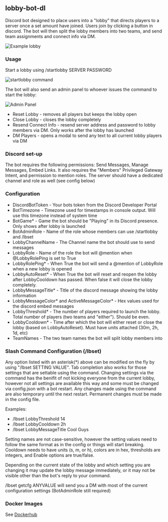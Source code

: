 ## lobby-bot-dl
Discord bot designed to place users into a "lobby" that directs players to a server once a set amount have joined. 
Users join by clicking a button in discord.
The bot will then split the lobby members into two teams, and send team assignments and connect info via DM.

![Example lobby](https://i.imgur.com/irE9DGl.png)

### Usage

Start a lobby using /startlobby SERVER PASSWORD

![startlobby command](https://i.imgur.com/t24JErN.png)

The bot will also send an admin panel to whoever issues the command to start the lobby:

![Admin Panel](https://i.imgur.com/tFmk2Wf.png)

- Reset Lobby - removes all players but keeps the lobby open
- Close Lobby - closes the lobby completely
- Resend Connect Info - resend server address and password to lobby members via DM. Only works after the lobby has launched
- DM Players - opens a modal to send any text to all current lobby players via DM


### Discord set-up
The bot requires the following permissions: Send Messages, Manage Messages, Embed Links. It also requires the "Members" Privileged Gateway Intent, and permission to mention roles.
The server should have a dedicated channel and role as well (see config below)

### Configuration
- DiscordBotToken - Your bots token from the Discord Developer Portal
- BotTimezone - Timezone used for timestamps in console output. Will use this timezone instead of system time
- BotGame* - Game the bot should be "Playing" in its Discord presence. Only shows after lobby is launched
- BotAdminRole - Name of the role whose members can use /startlobby and /lbset
- LobbyChannelName - The Channel name the bot should use to send messages
- LobbyRole - Name of the role the bot will @mention when @LobbyRolePing is set to True
- LobbyRolePing* - When True the bot will send a @mention of LobbyRole when a new lobby is opened
- LobbyAutoReset* - When True the bot will reset and reopen the lobby after LobbyCooldown has passed. When false it will close the lobby completely.
- LobbyMessageTitle* - Title of the discord message showing the lobby information
- LobbyMessageColor* and ActiveMessageColor* - Hex values used for the discord embed messages
- LobbyThreshold* - The number of players required to launch the lobby. Total number of players (two teams and "either"). Should be even.
- LobbyCooldown* - Time after which the bot will either reset or close the lobby (based on LobbyAutoReset). Must have units attached (30m, 2h, 1d, etc) 
- TeamNames - The two team names the bot will split lobby members into

### Slash Command Configuration (/lbset)
Any option listed with an asterisk(*) above can be modified on the fly by using "/lbset SETTING VALUE". Tab completion also works for those settings that are settable using the command.
Changing settings via the command has the benifit of not kicking everyone from the current lobby, however not all settings are available this way and some must be changed via config.json with a bot restart. Any changes made using the command are also temporary until the next restart. Permanent changes must be made in the config file.

Examples:
- /lbset LobbyThreshold 14
- /lbset LobbyCooldown 2h
- /lbset LobbyMessageTitle Cool Guys

Setting names are not case-sensitive, however the setting values need to follow the same format as in the config or things will start breaking.
Cooldown needs to have units (s, m, or h), colors are in hex, thresholds are integers, and Enable options are true/false.

Depending on the current state of the lobby and which setting you are changing it may update the lobby message immediately, or it may not be visible other than the bot's reply to your command.

/lbset getcfg ANYVALUE will send you a DM with most of the current configuration settings (BotAdminRole still required)

### Docker Images
See [Dockerhub](https://hub.docker.com/r/erkston/lobby-bot-dl)